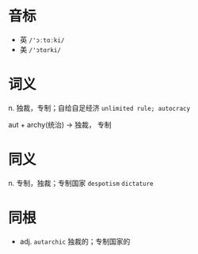 # 音标

- 英 `/'ɔːtɑːki/`
- 美 `/'ɔtɑrki/`

# 词义

n. 独裁，专制；自给自足经济
`unlimited rule; autocracy `



aut + archy(统治) → 独裁， 专制

# 同义

n. 专制，独裁；专制国家
`despotism` `dictature`

# 同根

- adj. `autarchic` 独裁的；专制国家的

